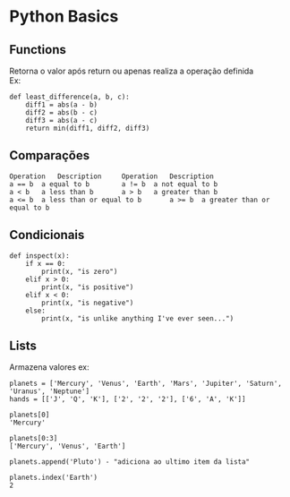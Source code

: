 # Python Basics

## Functions
Retorna o valor após return ou apenas realiza a operação definida <br>
Ex:
```
def least_difference(a, b, c):
    diff1 = abs(a - b)
    diff2 = abs(b - c)
    diff3 = abs(a - c)
    return min(diff1, diff2, diff3)
 ```
## Comparações
```
Operation	Description		Operation	Description
a == b	a equal to b		a != b	a not equal to b
a < b	a less than b		a > b	a greater than b
a <= b	a less than or equal to b		a >= b	a greater than or equal to b
```
## Condicionais
```
def inspect(x):
    if x == 0:
        print(x, "is zero")
    elif x > 0:
        print(x, "is positive")
    elif x < 0:
        print(x, "is negative")
    else:
        print(x, "is unlike anything I've ever seen...")
  ```
  
 ## Lists
 Armazena valores
 ex:
 ```
 planets = ['Mercury', 'Venus', 'Earth', 'Mars', 'Jupiter', 'Saturn', 'Uranus', 'Neptune']
 hands = [['J', 'Q', 'K'], ['2', '2', '2'], ['6', 'A', 'K']]
 ```
 
 ```
 planets[0]
'Mercury'

planets[0:3]
['Mercury', 'Venus', 'Earth']

planets.append('Pluto') - "adiciona ao ultimo item da lista"

planets.index('Earth')
2
```
